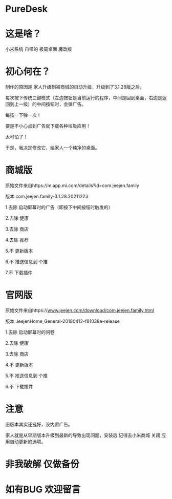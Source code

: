 # PureDesk

# 这是啥？ 
 
 小米系统 自带的 极简桌面 魔改版

# 初心何在？

 制作的原因是 家人升级到被商城的自动升级，升级到了3.1.28版之后，
 
 每次按下传统三键模式（左边按钮是当前运行的程序，中间是回到桌面，右边是返回到上一级）的中间按钮时，会弹广告。
 
 每按一下弹一次！
 
 要是不小心点到广告就下载各种垃圾应用！
 
 太可怕了！

 于是，我决定修改它，给家人一个纯净的桌面。
 
# 商城版

原始文件来自https://m.app.mi.com/details?id=com.jeejen.family

版本 com.jeejen.family-3.1.28.20211223

 1.去除 启动屏幕时的广告（即按下中间按钮时触发的）
 
 2.去除 健康
 
 3.去除 商店
 
 4.去除 推荐
 
 5.不   更新版本
 
 6.不   推送信息到 个推
 
 7.不   下载插件

# 官网版

原始文件来自https://www.jeejen.com/download/com.jeejen.family.html 

版本 JeejenHome_General-20180412-f81038e-release

 1.去除 启动屏幕时的问卷
 
 2.去除 健康
 
 3.去除 商店
 
 4.不   更新版本
 
 5.不   推送信息到 个推
 
 6.不   下载插件

# 注意

旧版本其实还挺好，没内置广告。

家人就是从早期版本升级到最新的导致出现问题，安装后 记得去小米商城 关闭 应用自动更新的选项。

# 非我破解 仅做备份
# 如有BUG 欢迎留言
